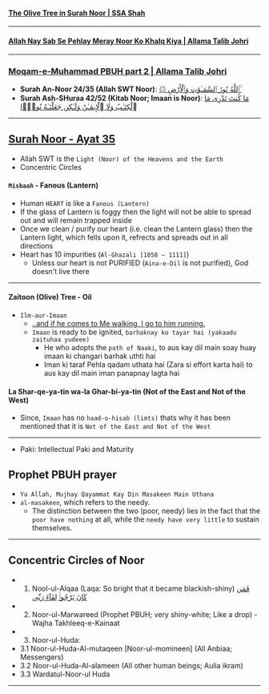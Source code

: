 #### [The Olive Tree in Surah Noor | SSA Shah](https://www.youtube.com/shorts/KQq1DEkEf3g)
***

#### [Allah Nay Sab Se Pehlay Meray Noor Ko Khalq Kiya | Allama Talib Johri](https://www.youtube.com/watch?v=BXBrWY_3b8g&t=2s)

***

### [Moqam-e-Muhammad PBUH part 2 | Allama Talib Johri](https://www.youtube.com/watch?v=QWw9uu054L0&t=1s)
* __Surah An-Noor 24/35 (Allah SWT Noor)__: [۞ ٱللَّهُ نُورُ ٱلسَّمَـٰوَٰتِ وَٱلْأَرْضِ ۚ](https://quran.com/24/35)
* __Surah Ash-SHuraa 42/52 (Kitab Noor; Imaan is Noor)__: [مَا كُنتَ تَدْرِى مَا ٱلْكِتَـٰبُ وَلَا ٱلْإِيمَـٰنُ وَلَـٰكِن جَعَلْنَـٰهُ نُورًۭا](https://quran.com/42/52)

***

## [Surah Noor - Ayat 35](https://quran.com/24/35)
* Allah SWT is the `Light (Noor) of the Heavens and the Earth`
* Concentric Circles

#### `Misbaah` - Fanous (Lantern)
* Human `HEART` is like a `Fanous (Lantern)`
* If the glass of Lantern is foggy then the light will not be able to spread out and will remain trapped inside
* Once we clean / purify our heart (i.e. clean the Lantern glass) then the Lantern light, which fells upon it, refrects and spreads out in all directions
* Heart has 10 impurities (`Al-Ghazali [1058 – 1111]`)
    * Unless our heart is not PURIFIED (`Aina-e-Dil` is not purified), God doesn't live there

***

#### Zaitoon (Olive) Tree - Oil 
* `Ilm-aur-Imaan`
  * [..and if he comes to Me walking, I go to him running.](https://sunnah.com/bukhari/97/34)
  * `Imaan` is ready to be ignited, `barhaknay ko tayar hai (yakaadu zaituhaa yudeee)`
      * He who adopts the `path of Naaki`, to aus kay dil main soay huay imaan ki changari barhak uthti hai 
      * Iman ki taraf Pehla qadam uthata hai (Zara si effort karta hai) to aus kay dil main iman panapnay lagta hai

#### La Shar-qe-ya-tin wa-la Ghar-bi-ya-tin (Not of the East and Not of the West)
* Since, `Imaan` has no `haad-o-hisab (limts)` thats why it has been mentioned that it is `Not of the East and Not of the West`

***

* Paki: Intellectual Paki and Maturity

## Prophet PBUH prayer
* `Ya Allah, Mujhay Qayammat Kay Din Masakeen Main Uthana`
* `al-masakeen`, which refers to the needy. 
  * The distinction between the two (poor, needy) lies in the fact that the `poor have nothing` at all, while the `needy have very little` to sustain themselves.

***

## Concentric Circles of Noor
* 1. Nool-ul-Alqaa (Laqa: So bright that it became blackish-shiny) [فَمَن كَانَ يَرْجُوا۟ لِقَآءَ رَبِّهِۦ](https://quranwbw.com/18/110)
* 2. Noor-ul-Marwareed (Prophet PBUH; very shiny-white; Like a drop) - Wajha Takhleeq-e-Kainaat
* 3. Noor-ul-Huda:
* 3.1 Noor-ul-Huda-Al-mutaqeen [Noor-ul-momineen] (All Anbiaa; Messengers)
* 3.2 Noor-ul-Huda-Al-alameen (All other human beings; Aulia ikram)
* 3.3 Wardatul-Noor-ul Huda

***
